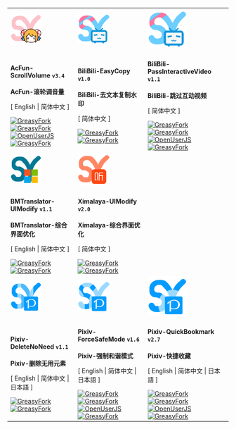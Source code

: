 <table>
    <tr>
        <td>
        	<a href='https://github.com/SynRGB/AcFun-ScrollVolume'>
        		<img src="https://github.com/SynRGB/AcFun-ScrollVolume/raw/main/%23README/icon/256.png" width="50%"/>
            </a>
        </td>
        <td>
        	<a href='https://github.com/SynRGB/BiliBili-EasyCopy'>
        		<img src="https://github.com/SynRGB/BiliBili-EasyCopy/raw/main/%23README/icon/256.png" width="50%"/>
            </a>
        </td>
        <td>
        	<a href='https://github.com/SynRGB/BiliBili-PassInteractiveVideo'>
        		<img src="https://github.com/SynRGB/BiliBili-PassInteractiveVideo/raw/main/%23README/icon/256.png" width="50%"/>
            </a>
        </td>
    </tr>
    <tr>
        <td>
        	<h4>AcFun-ScrollVolume <code>v3.4</code></h4>
            <p><b>AcFun-滚轮调音量</b></p>
            <p>[ English | 简体中文 ]</p>
            <a href='https://greasyfork.org/en/scripts/453260-acfun-scrollvolume'><img src="https://img.shields.io/badge/-GreasyFork-670000?style=flat&amp;logo=tampermonkey&amp;logoColor=white" referrerpolicy="no-referrer" alt="GreasyFork"></a> <a href='https://greasyfork.org/scripts/453260-acfun-scrollvolume/code/AcFun-ScrollVolume.user.js'><img src="https://img.shields.io/badge/-📂-670000?style=flat&amp;logo=download&amp;logoColor=white" referrerpolicy="no-referrer" alt="GreasyFork"></a>
            <a href='https://openuserjs.org/scripts/TitanRGB/AcFun-ScrollVolume'><img src="https://img.shields.io/badge/-OpenUserJS-004796?style=flat&amp;logo=tampermonkey&amp;logoColor=white" referrerpolicy="no-referrer" alt="OpenUserJS"></a> <a href='https://openuserjs.org/install/TitanRGB/AcFun-ScrollVolume.user.js'><img src="https://img.shields.io/badge/-📂-004796?style=flat&amp;logo=download&amp;logoColor=white" referrerpolicy="no-referrer" alt="GreasyFork"></a>
        </td>
        <td>
        	<h4>BiliBili-EasyCopy <code>v1.0</code></h4>
            <p><b>BiliBili-去文本复制水印</b></p>
            <p>[ 简体中文 ]</p>
	    	<a href='https://greasyfork.org/zh-CN/scripts/464155-bilibili-easycopy'><img src="https://img.shields.io/badge/-GreasyFork-670000?style=flat&amp;logo=tampermonkey&amp;logoColor=white" referrerpolicy="no-referrer" alt="GreasyFork"></a> <a href='https://greasyfork.org/scripts/464155-bilibili-easycopy/code/BiliBili-EasyCopy.user.js'><img src="https://img.shields.io/badge/-📂-670000?style=flat&amp;logo=download&amp;logoColor=white" referrerpolicy="no-referrer" alt="GreasyFork"></a>
        </td>
        <td>
        	<h4>BiliBili-PassInteractiveVideo <code>v1.1</code></h4>
            <p><b>BiliBili-跳过互动视频</b></p>
            <p>[ 简体中文 ]</p>
	    	<a href='https://greasyfork.org/zh-CN/scripts/453734-bilibili-passinteractivevideo?locale_override=1'><img src="https://img.shields.io/badge/-GreasyFork-670000?style=flat&amp;logo=tampermonkey&amp;logoColor=white" referrerpolicy="no-referrer" alt="GreasyFork"></a> <a href='https://greasyfork.org/scripts/453734-bilibili-passinteractivevideo/code/BiliBili-PassInteractiveVideo.user.js'><img src="https://img.shields.io/badge/-📂-670000?style=flat&amp;logo=download&amp;logoColor=white" referrerpolicy="no-referrer" alt="GreasyFork"></a>
        	<a href='https://openuserjs.org/scripts/TitanRGB/BiliBili-PassInteractiveVideo'><img src="https://img.shields.io/badge/-OpenUserJS-004796?style=flat&amp;logo=tampermonkey&amp;logoColor=white" referrerpolicy="no-referrer" alt="OpenUserJS"></a> <a href='https://openuserjs.org/install/TitanRGB/BiliBili-PassInteractiveVideo.user.js'><img src="https://img.shields.io/badge/-📂-004796?style=flat&amp;logo=download&amp;logoColor=white" referrerpolicy="no-referrer" alt="GreasyFork"></a>
        </td>
    </tr>
    <tr>
        <td>
        	<a href='https://github.com/SynRGB/BMTranslator-UIModify'>
        		<img src="https://github.com/SynRGB/BMTranslator-UIModify/raw/main/%23README/icon/256.png" width="50%"/>
            </a>
        </td>
        <td>
        	<a href='https://github.com/SynRGB/Ximalaya-UIModify'>
        		<img src="https://github.com/SynRGB/Ximalaya-UIModify/raw/main/%23README/icon/256.png" width="50%"/>
            </a>
        </td>
    </tr>
    <tr>
        <td>
        	<h4>BMTranslator-UIModify <code>v1.1</code></h4>
            <p><b>BMTranslator-综合界面优化</b></p>
            <p>[ English | 简体中文 ]</p>
            <a href='https://greasyfork.org/zh-CN/scripts/464461-bmtranslator-uimodify'><img src="https://img.shields.io/badge/-GreasyFork-670000?style=flat&amp;logo=tampermonkey&amp;logoColor=white" referrerpolicy="no-referrer" alt="GreasyFork"></a> <a href='https://greasyfork.org/scripts/464461-bmtranslator-uimodify/code/BMTranslator-UIModify.user.js'><img src="https://img.shields.io/badge/-📂-670000?style=flat&amp;logo=download&amp;logoColor=white" referrerpolicy="no-referrer" alt="GreasyFork"></a>
        </td>
        <td>
        	<h4>Ximalaya-UIModify <code>v2.0</code></h4>
            <p><b>Ximalaya-综合界面优化</b></p>
            <p>[ 简体中文 ]</p>
            <a href='https://greasyfork.org/zh-CN/scripts/464548-ximalaya-uimodify'><img src="https://img.shields.io/badge/-GreasyFork-670000?style=flat&amp;logo=tampermonkey&amp;logoColor=white" referrerpolicy="no-referrer" alt="GreasyFork"></a> <a href='https://greasyfork.org/scripts/464548-ximalaya-uimodify/code/Ximalaya-UIModify.user.js'><img src="https://img.shields.io/badge/-📂-670000?style=flat&amp;logo=download&amp;logoColor=white" referrerpolicy="no-referrer" alt="GreasyFork"></a>
        </td>
    </tr>
    <tr>
        <td>
            <a href='https://github.com/SynRGB/Pixiv-DeleteNoNeed'>
        		<img src="https://github.com/SynRGB/Pixiv-DeleteNoNeed/raw/main/%23README/icon/256.png" width="50%"/>
            </a>
        </td>
        <td>
        	<a href='https://github.com/SynRGB/Pixiv-ForceSafeMode'>
                <img src="https://github.com/SynRGB/Pixiv-ForceSafeMode/raw/main/%23README/icon/256.png" width="50%"/>
            </a>
        </td>
        <td>
        	<a href='https://github.com/SynRGB/Pixiv-QuickBookmark'>
        		<img src="https://github.com/SynRGB/Pixiv-QuickBookmark/raw/main/%23README/icon/256.png" width="50%"/>
            </a>
        </td>
    </tr>
    <tr>
        <td>
            <h4>Pixiv-DeleteNoNeed <code>v1.1</code></h4>
            <p><b>Pixiv-删除无用元素</b></p>
            <p>[ English | 简体中文 | 日本語 ]</p>
            <a href='https://greasyfork.org/zh-CN/scripts/453775-pixiv-deletenoneed'><img src="https://img.shields.io/badge/-GreasyFork-670000?style=flat&amp;logo=tampermonkey&amp;logoColor=white" referrerpolicy="no-referrer" alt="GreasyFork"></a> <a href='https://greasyfork.org/scripts/453775-pixiv-deletenoneed/code/Pixiv-DeleteNoNeed.user.js'><img src="https://img.shields.io/badge/-📂-670000?style=flat&amp;logo=download&amp;logoColor=white" referrerpolicy="no-referrer" alt="GreasyFork"></a>
        </td>
        <td>
	    <h4>Pixiv-ForceSafeMode <code>v1.6</code></h4>
            <p><b>Pixiv-强制和谐模式</b></p>
            <p>[ English | 简体中文 | 日本語 ]</p>
            <a href='https://greasyfork.org/zh-CN/scripts/453648-pixiv-forcesafemode'><img src="https://img.shields.io/badge/-GreasyFork-670000?style=flat&amp;logo=tampermonkey&amp;logoColor=white" referrerpolicy="no-referrer" alt="GreasyFork"></a> <a href='https://greasyfork.org/scripts/453648-pixiv-forcesafemode/code/Pixiv-ForceSafeMode.user.js'><img src="https://img.shields.io/badge/-📂-670000?style=flat&amp;logo=download&amp;logoColor=white" referrerpolicy="no-referrer" alt="GreasyFork"></a>
        	<a href='https://openuserjs.org/scripts/TitanRGB/Pixiv-ForceSafeMode'><img src="https://img.shields.io/badge/-OpenUserJS-004796?style=flat&amp;logo=tampermonkey&amp;logoColor=white" referrerpolicy="no-referrer" alt="OpenUserJS"></a> <a href='https://openuserjs.org/install/TitanRGB/Pixiv-ForceSafeMode.user.js'><img src="https://img.shields.io/badge/-📂-004796?style=flat&amp;logo=download&amp;logoColor=white" referrerpolicy="no-referrer" alt="GreasyFork"></a>
        </td>
        <td>
            <h4>Pixiv-QuickBookmark <code>v2.7</code></h4>
            <p><b>Pixiv-快捷收藏</b></p>
            <p>[ English | 简体中文 | 日本語 ]</p>
	    	<a href='https://greasyfork.org/en/scripts/453417-pixiv-quickbookmark'><img src="https://img.shields.io/badge/-GreasyFork-670000?style=flat&amp;logo=tampermonkey&amp;logoColor=white" referrerpolicy="no-referrer" alt="GreasyFork"></a> <a href='https://greasyfork.org/scripts/453417-pixiv-quickbookmark/code/Pixiv-QuickBookmark.user.js'><img src="https://img.shields.io/badge/-📂-670000?style=flat&amp;logo=download&amp;logoColor=white" referrerpolicy="no-referrer" alt="GreasyFork"></a>
        	<a href='https://openuserjs.org/scripts/TitanRGB/Pixiv-QuickBookmark'><img src="https://img.shields.io/badge/-OpenUserJS-004796?style=flat&amp;logo=tampermonkey&amp;logoColor=white" referrerpolicy="no-referrer" alt="OpenUserJS"></a> <a href='https://openuserjs.org/install/TitanRGB/Pixiv-QuickBookmark.user.js'><img src="https://img.shields.io/badge/-📂-004796?style=flat&amp;logo=download&amp;logoColor=white" referrerpolicy="no-referrer" alt="GreasyFork"></a>
        </td>
    </tr>
</tbody>
</table>
